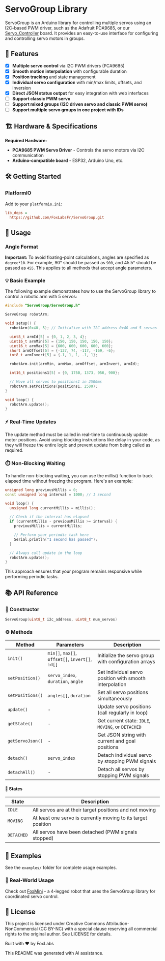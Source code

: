 # ServoGroup Library

ServoGroup is an Arduino library for controlling multiple servos using an I2C-based PWM driver, such as the Adafruit PCA9685, or our [Servo_Controller](https://github.com/FoxLabsFr/Servo_Controller) board. It provides an easy-to-use interface for configuring and controlling servo motors in groups.

## 🚀 Features

- [x] **Multiple servo control** via I2C PWM drivers (PCA9685)
- [x] **Smooth motion interpolation** with configurable duration
- [x] **Position tracking** and state management
- [x] **Individual servo configuration** with min/max limits, offsets, and inversion
- [x] **Direct JSON status output** for easy integration with web interfaces
- [ ] **Support classic PWM servo**
- [ ] **Support mixed groups (I2C driven servo and classic PWM servo)**
- [ ] **Support multiple servo groups in one project with IDs**

## 🏗️ Hardware & Specifications

**Required Hardware:**

- **PCA9685 PWM Servo Driver** - Controls the servo motors via I2C communication
- **Arduino-compatible board** - ESP32, Arduino Uno, etc.

## 🛠️ Getting Started

### PlatformIO

Add to your `platformio.ini`:

```ini
lib_deps =
  https://github.com/FoxLabsFr/ServoGroup.git
```

## 🚀 Usage

### Angle Format

**Important:** To avoid floating-point calculations, angles are specified as `degree*10`. For example, 90° should be passed as `900`, and 45.5° should be passed as `455`. This applies to all methods that accept angle parameters.

### 💡 Basic Example

The following example demonstrates how to use the ServoGroup library to control a robotic arm with 5 servos:

```cpp
#include "ServoGroup/ServoGroup.h"

ServoGroup robotArm;

void setup() {
  robotArm(0x40, 5); // Initialize with I2C address 0x40 and 5 servos

  uint8_t armId[5] = {0, 1, 2, 3, 4};
  uint16_t armMin[5] = {150, 150, 150, 150, 150};
  uint16_t armMax[5] = {600, 600, 600, 600, 600};
  short armOffset[5] = {-137, 74, -117, -169, -6};
  int8_t armInvert[5] = {-1, 1, 1, -1, 1};

  robotArm.init(armMin, armMax, armOffset, armInvert, armId);

  int16_t positions1[5] = {0, 1750, 1373, 950, 900};

  // Move all servos to positions1 in 2500ms
  robotArm.setPositions(positions1, 2500);
}

void loop() {
  robotArm.update();
}
```

### ⚡ Real-Time Updates

The update method must be called in real-time to continuously update motor positions. Avoid using blocking instructions like delay in your code, as they will freeze the entire logic and prevent update from being called as required.

### ⏱️ Non-Blocking Waiting

To handle non-blocking waiting, you can use the millis() function to track elapsed time without freezing the program. Here's an example:

```cpp
unsigned long previousMillis = 0;
const unsigned long interval = 1000; // 1 second

void loop() {
  unsigned long currentMillis = millis();

  // Check if the interval has elapsed
  if (currentMillis - previousMillis >= interval) {
    previousMillis = currentMillis;

    // Perform your periodic task here
    Serial.println("1 second has passed");
  }

  // Always call update in the loop
  robotArm.update();
}
```

This approach ensures that your program remains responsive while performing periodic tasks.

## 📚 API Reference

### 🔧 Constructor

```cpp
ServoGroup(uint8_t i2c_address, uint8_t num_servos)
```

### ⚙️ Methods

| Method           | Parameters                                       | Description                                             |
| ---------------- | ------------------------------------------------ | ------------------------------------------------------- |
| `init()`         | `min[]`, `max[]`, `offset[]`, `invert[]`, `id[]` | Initialize the servo group with configuration arrays    |
| `setPosition()`  | `servo_index`, `duration`, `angle`               | Set individual servo position with smooth interpolation |
| `setPositions()` | `angles[]`, `duration`                           | Set all servo positions simultaneously                  |
| `update()`       | -                                                | Update servo positions (call regularly in loop)         |
| `getState()`     | -                                                | Get current state: `IDLE`, `MOVING`, or `DETACHED`      |
| `getServoJson()` | -                                                | Get JSON string with current and goal positions         |
| `detach()`       | `servo_index`                                    | Detach individual servo by stopping PWM signals         |
| `detachAll()`    | -                                                | Detach all servos by stopping PWM signals               |

#### 🔄 States

| State      | Description                                                   |
| ---------- | ------------------------------------------------------------- |
| `IDLE`     | All servos are at their target positions and not moving       |
| `MOVING`   | At least one servo is currently moving to its target position |
| `DETACHED` | All servos have been detached (PWM signals stopped)           |

## 📖 Examples

See the `examples/` folder for complete usage examples.

### 🤖 Real-World Usage

Check out [FoxMini](https://github.com/FoxLabsFr/FoxMini) - a 4-legged robot that uses the ServoGroup library for coordinated servo control.

## 📄 License

This project is licensed under Creative Commons Attribution-NonCommercial (CC BY-NC) with a special clause reserving all commercial rights to the original author. See LICENSE for details.

Built with ❤️ by FoxLabs

This README was generated with AI assistance.
